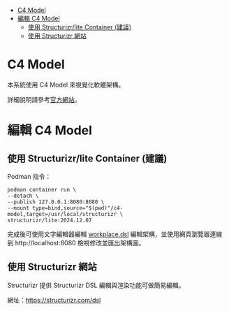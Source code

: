 - [C4 Model](#c4-model)
- [編輯 C4 Model](#編輯-c4-model)
  - [使用 Structurizr/lite Container (建議)](#使用-structurizrlite-container-建議)
  - [使用 Structurizr 網站](#使用-structurizr-網站)

# C4 Model

本系統使用 C4 Model 來視覺化軟體架構。

詳細說明請參考[官方網站](https://c4model.com/)。

# 編輯 C4 Model

## 使用 Structurizr/lite Container (建議)

Podman 指令：
```
podman container run \
--detach \
--publish 127.0.0.1:8080:8080 \
--mount type=bind,source="$(pwd)"/c4-model,target=/usr/local/structurizr \
structurizr/lite:2024.12.07
```

完成後可使用文字編輯器編輯 [workplace.dsl](./c4-model/workplace.dsl) 編輯架構，並使用網頁瀏覽器連線到 http://localhost:8080 檢視修改並匯出架構圖。

## 使用 Structurizr 網站

Structurizr 提供 Structurizr DSL 編輯與渲染功能可做簡易編輯。

網址：https://structurizr.com/dsl
